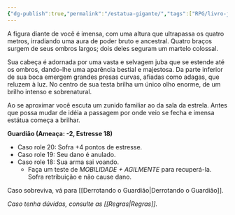 ```yaml
---
{"dg-publish":true,"permalink":"/estatua-gigante/","tags":["RPG/livro-jogo/Aasthar/story-points"],"created":"2024-12-27T15:29:33.808-05:00","updated":"2025-01-12T13:00:23.899-05:00"}
---
```



A figura diante de você é imensa, com uma altura que ultrapassa os quatro metros, irradiando uma aura de poder bruto e ancestral. Quatro braços surgem de seus ombros largos; dois deles seguram um martelo colossal.

Sua cabeça é adornada por uma vasta e selvagem juba que se estende até os ombros, dando-lhe uma aparência bestial e majestosa. Da parte inferior de sua boca emergem grandes presas curvas, afiadas como adagas, que reluzem à luz. No centro de sua testa brilha um único olho enorme, de um brilho intenso e sobrenatural.

Ao se aproximar você escuta um zunido familiar ao da sala da estrela. Antes que possa mudar de idéia a passagem por onde veio se fecha e imensa estátua começa a brilhar.

**Guardião (Ameaça: -2, Estresse 18)**
- Caso role 20: Sofra +4 pontos de estresse.
- Caso role 19: Seu dano é anulado.
- Caso role 18: Sua arma sai voando.
	- Faça um teste de *MOBILIDADE + AGILMENTE* para recuperá-la. Sofra retribuição e não cause dano.

Caso sobreviva, vá para [[Derrotando o Guardião\|Derrotando o Guardião]].

*Caso tenha dúvidas, consulte as [[Regras\|Regras]].*

